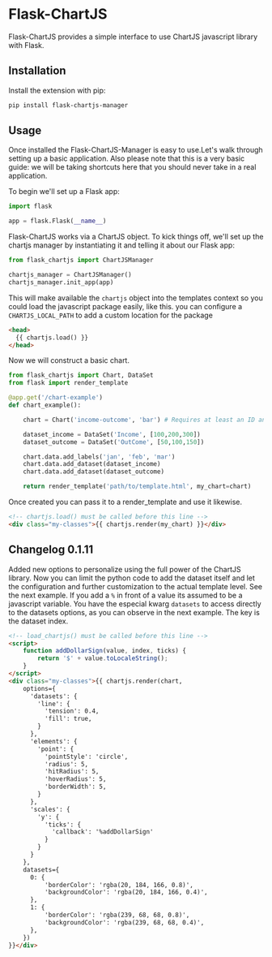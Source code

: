 # Flask-ChartJS

Flask-ChartJS provides a simple interface to use ChartJS javascript library with Flask.

## Installation

Install the extension with pip:

```bash
pip install flask-chartjs-manager
```

## Usage

Once installed the Flask-ChartJS-Manager is easy to use.Let's walk through setting up a basic application. Also please note that this is a very basic guide: we will be taking shortcuts here that you should never take in a real application.

To begin we'll set up a Flask app:

```python
import flask

app = flask.Flask(__name__)
```

Flask-ChartJS works via a ChartJS object. To kick things off, we'll set up the chartjs manager by instantiating it and telling it about our Flask app:

```python
from flask_chartjs import ChartJSManager

chartjs_manager = ChartJSManager()
chartjs_manager.init_app(app)
```

This will make available the `chartjs` object into the templates context so you could load the javascript package easily, like this.
you can configure a `CHARTJS_LOCAL_PATH` to add a custom location for the package


```html
<head>
  {{ chartjs.load() }}
</head>
```

Now we will construct a basic chart.

```python
from flask_chartjs import Chart, DataSet
from flask import render_template

@app.get('/chart-example')
def chart_example():

    chart = Chart('income-outcome', 'bar') # Requires at least an ID and a chart type.

    dataset_income = DataSet('Income', [100,200,300])
    dataset_outcome = DataSet('OutCome', [50,100,150])

    chart.data.add_labels('jan', 'feb', 'mar')
    chart.data.add_dataset(dataset_income)
    chart.data.add_dataset(dataset_outcome)

    return render_template('path/to/template.html', my_chart=chart)

```

Once created you can pass it to a render_template and use it likewise.

```html
<!-- chartjs.load() must be called before this line -->
<div class="my-classes">{{ chartjs.render(my_chart) }}</div>
```

## Changelog 0.1.11

Added new options to personalize using the full power of the ChartJS library. Now you can limit the python code to add the dataset itself and let
the configuration and further customization to the actual template level. See the next example.
If you add a `%` in front of a value its assumed to be a javascript variable.
You have the especial kwarg `datasets` to access directly to the datasets options, as you can observe in the next example. The key is the dataset index.

```html
<!-- load_chartjs() must be called before this line -->
<script>
    function addDollarSign(value, index, ticks) {
        return '$' + value.toLocaleString();
    }
</script>
<div class="my-classes">{{ chartjs.render(chart, 
    options={
      'datasets': {
        'line': {
          'tension': 0.4,
          'fill': true,
        }
      },
      'elements': {
        'point': {
          'pointStyle': 'circle',
          'radius': 5,
          'hitRadius': 5,
          'hoverRadius': 5,
          'borderWidth': 5,
        }
      },
      'scales': {
        'y': {
          'ticks': {                   
            'callback': '%addDollarSign'
          }
        }
      }
    },
    datasets={
      0: {
          'borderColor': 'rgba(20, 184, 166, 0.8)',
          'backgroundColor': 'rgba(20, 184, 166, 0.4)',
      },
      1: {
          'borderColor': 'rgba(239, 68, 68, 0.8)',
          'backgroundColor': 'rgba(239, 68, 68, 0.4)',
      },
    })
}}</div>
```